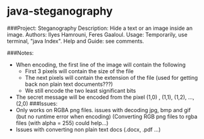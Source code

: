# java-steganography

###Project: Steganography
   Description: Hide a text or an image inside an image.
   Authors: Ilyes Hamrouni, Feres Gaaloul.
   Usage: Temporarily, use terminal, "java Index".
   Help and Guide: see comments.

###Notes:
  - When encoding, the first line of the image will contain the following
    - First 3 pixels will contain the size of the file
    - The next pixels will contain the extension of the file (used for getting back non plain text documents???)
    - We still encode the two least significant bits
  - The secret message will be encoded from the pixel (1,0) , (1,1), (1,2), ..., (2,0)
###Issues:
   - Only works on RGBA png files. issues with decoding jpg, bmp and gif (but no runtime error when encoding)
   (Converting RGB png files to rgba files (with alpha = 255) could help...)
   - Issues with converting non plain text docs (.docx, .pdf ...)
 